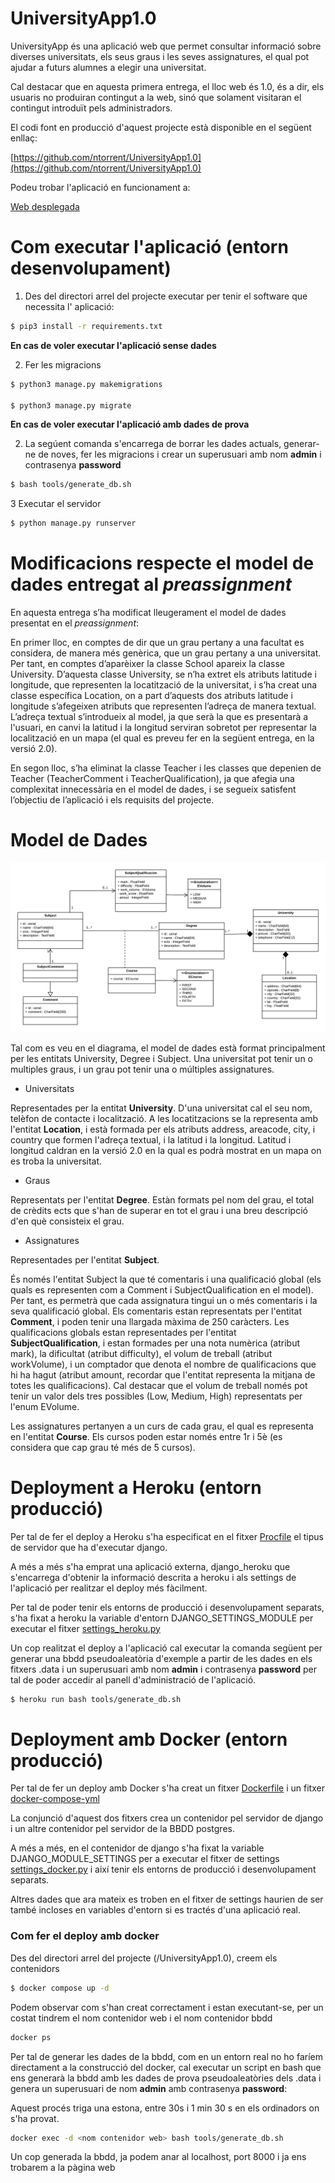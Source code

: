 # UniversityApp1.0

UniversityApp és una aplicació web que permet consultar informació sobre diverses universitats, els seus graus i les seves assignatures, el qual pot ajudar a futurs alumnes a elegir una universitat.   

Cal destacar que en aquesta primera entrega, el lloc web és 1.0, és a dir, els usuaris no produiran contingut a la web, sinó que solament visitaran el contingut introduït pels administradors.

El codi font en producció d'aquest projecte està disponible en el següent enllaç:

[https://github.com/ntorrent/UniversityApp1.0](https://github.com/ntorrent/UniversityApp1.0)

Podeu trobar l'aplicació en funcionament a:

[Web desplegada](https://univoting.herokuapp.com/)

Com executar l'aplicació (entorn desenvolupament)
=================================================

1. Des del directori arrel del projecte executar per tenir el software que necessita l' aplicació:
```bash
$ pip3 install -r requirements.txt
```
**En cas de voler executar l'aplicació sense dades**

2. Fer les migracions
```bash
$ python3 manage.py makemigrations

$ python3 manage.py migrate
```

**En cas de voler executar l'aplicació amb dades de prova**

2. La segúent comanda s'encarrega de borrar les dades actuals, generar-ne de noves, fer les migracions i crear un superusuari amb nom **admin** i contrasenya **password**
```bash
$ bash tools/generate_db.sh
```

3 Executar el servidor
```bash
$ python manage.py runserver
```



Modificacions respecte el model de dades entregat al *preassignment*
====================================================================

En aquesta entrega s’ha modificat lleugerament el model de dades presentat en el *preassignment*:

En primer lloc, en comptes de dir que un grau pertany a una facultat es considera, de manera més genèrica, que un grau pertany a una universitat. Per tant, en comptes d’aparèixer la classe School apareix la classe University. D’aquesta classe University, se n’ha extret els atributs latitude i longitude, que representen la locatització de la universitat, i s’ha creat una classe específica Location, on a part d’aquests dos atributs latitude i longitude s’afegeixen atributs que representen l’adreça de manera textual. L’adreça textual s’introdueix al model, ja que serà la que es presentarà a l'usuari, en canvi la latitud i la longitud serviran sobretot per representar la localització en un mapa (el qual es preveu fer en la següent entrega, en la versió 2.0).

En segon lloc, s’ha eliminat la classe Teacher i les classes que depenien de Teacher (TeacherComment i TeacherQualification), ja que afegia una complexitat innecessària en el model de dades, i se segueix satisfent l’objectiu de l’aplicació i els requisits del projecte.


Model de Dades
==============
![Data Model](/docs/Act1-WP.png)

Tal com es veu en el diagrama, el model de dades està format principalment per les entitats University, Degree i Subject. Una universitat pot tenir un o multiples graus, i un grau pot tenir una o múltiples assignatures.

- Universitats

Representades per la entitat **University**. D'una universitat cal el seu nom, telèfon de contacte i localització. A les locatitzacions se la representa amb l'entitat **Location**, i està formada per els atributs address, areacode, city, i country que formen l'adreça textual, i la latitud i la longitud. Latitud i longitud caldran en la versió 2.0 en la qual es podrà mostrat en un mapa on es troba la universitat.

- Graus

Representats per l'entitat **Degree**. Estàn formats pel nom del grau, el total de crèdits ects que s'han de superar en tot el grau i una breu descripció d'en què consisteix el grau.

- Assignatures

Representades per l'entitat **Subject**.

És només l'entitat Subject la que té comentaris i una qualificació global (els quals es representen com a Comment i SubjectQualification en el model). Per tant, es permetrà que cada assignatura tingui un o més comentaris i la seva qualificació global. Els comentaris estan representats per l'entitat **Comment**, i poden tenir una llargada màxima de 250 caràcters. Les qualificacions globals estan representades per l'entitat **SubjectQualification**, i estan formades per una nota numèrica (atribut mark), la dificultat (atribut difficulty), el volum de treball (atribut workVolume), i un comptador que denota el nombre de qualificacions que hi ha hagut (atribut amount, recordar que l'entitat representa la mitjana de totes les qualificacions). Cal destacar que el volum de treball només pot tenir un valor dels tres possibles (Low, Medium, High) representats per l'enum EVolume.

Les assignatures pertanyen a un curs de cada grau, el qual es representa en l'entitat **Course**. Els cursos poden estar només entre 1r i 5è (es considera que cap grau té més de 5 cursos).


Deployment a Heroku (entorn producció)
======================================

Per tal de fer el deploy a Heroku s'ha especificat en el fitxer [Procfile](./Procfile) el tipus de servidor que ha d'executar django.

A més a més s'ha emprat una aplicació externa, django_heroku que s'encarrega d'obtenir la informació descrita a heroku i als settings de l'aplicació per realitzar el deploy més fàcilment.

Per tal de poder tenir els entorns de producció i desenvolupament separats, s'ha fixat a heroku la variable d'entorn DJANGO_SETTINGS_MODULE per executar el fitxer [settings_heroku.py](./University/settings_heroku.py)

Un cop realitzat el deploy a l'aplicació cal executar la comanda següent per generar una bbdd pseudoaleatòria d'exemple a partir de les dades en els fitxers .data i un superusuari amb nom **admin** i contrasenya **password** per tal de poder accedir al panell d'administració de l'aplicació.
```bash
$ heroku run bash tools/generate_db.sh
```

Deployment amb Docker (entorn producció)
========================================

Per tal de fer un deploy amb Docker s'ha creat un fitxer [Dockerfile](./Dockerfile) i un fitxer [docker-compose-yml](./docker-compose.yml)

La conjunció d'aquest dos fitxers crea un contenidor pel servidor de django i un altre contenidor pel servidor de la BBDD postgres.

A més a més, en el contenidor de django s'ha fixat la variable DJANGO_MODULE_SETTINGS per a executar el fitxer de settings [settings_docker.py](./University/seetings_docker.py) i així tenir els entorns de producció i desenvolupament separats.

Altres dades que ara mateix es troben en el fitxer de settings haurien de ser també incloses en variables d'entorn si es tractés d'una aplicació real.

### Com fer el deploy amb docker

Des del directori arrel del projecte (/UniversityApp1.0), creem els contenidors

```bash
$ docker compose up -d
```

Podem observar com s'han creat correctament i estan executant-se, per un costat tindrem el nom contenidor web i el nom contenidor bbdd

```bash
docker ps
```

Per tal de generar les dades de la bbdd, com en un entorn real no ho faríem directament a la construcció del docker, cal executar un script en bash que ens generarà la bbdd amb les dades de prova pseudoaleatòries dels .data i genera un superusuari de nom **admin** amb contrasenya **password**:

Aquest procés triga una estona, entre 30s i 1 min 30 s en els ordinadors on s'ha provat.

```bash
docker exec -d <nom contenidor web> bash tools/generate_db.sh
```

Un cop generada la bbdd, ja podem anar al localhost, port 8000 i ja ens trobarem a la pàgina web
